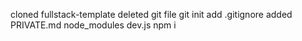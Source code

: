 cloned fullstack-template
deleted git file
git init
add .gitignore
  added PRIVATE.md 
  node_modules
  dev.js
npm i